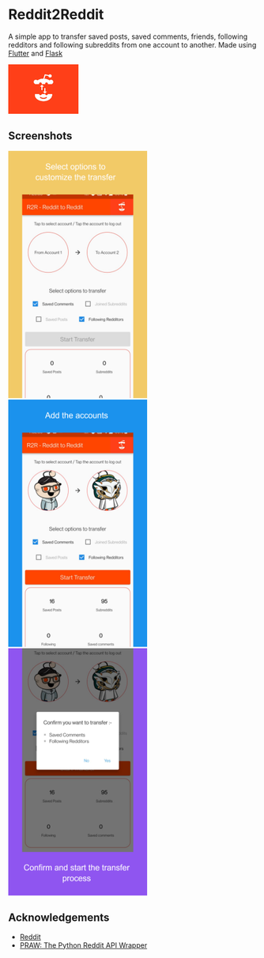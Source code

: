 # Reddit2Reddit

A simple app to transfer saved posts, saved comments, friends, following redditors and following subreddits from one account to another.
Made using [Flutter](https://flutter.dev/) and [Flask](https://flask.palletsprojects.com/en/2.1.x/)

<p allign = 'center'>
<img src='screenshots/app_icon.png' height='100px'/>
</p>

## Screenshots

<p float = 'middle'>
<img src='screenshots/ss1.jpg' height='500px'/>
<img src='screenshots/ss2.jpg' height='500px'/>
<img src='screenshots/ss3.jpg' height='500px'/>
</p>

## Acknowledgements

- [Reddit](https://www.reddit.com/)
- [PRAW: The Python Reddit API Wrapper](https://praw.readthedocs.io/en/stable/)

